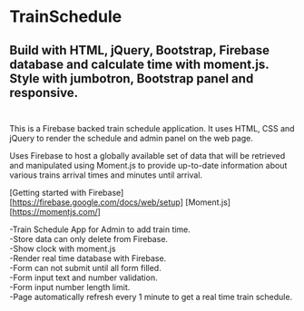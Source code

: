 # TrainSchedule
## Build with HTML, jQuery, Bootstrap, Firebase database and calculate time with moment.js. Style with jumbotron, Bootstrap panel and responsive. </br></br>

This is a Firebase backed train schedule application. It uses HTML, CSS and jQuery to render the schedule and admin panel on the web page.

Uses Firebase to host a globally available set of data that will be retrieved and manipulated using Moment.js to provide up-to-date information about various trains arrival times and minutes until arrival.

[Getting started with Firebase][https://firebase.google.com/docs/web/setup] 
[Moment.js][https://momentjs.com/]

-Train Schedule App for Admin to add train time.</br>
-Store data can only delete from Firebase.</br>
-Show clock with moment.js</br>
-Render real time database with Firebase.</br>
-Form can not submit until all form filled.</br>
-Form input text and number validation.</br>
-Form input number length limit.</br> 
-Page automatically refresh every 1 minute to get a real time train schedule.
